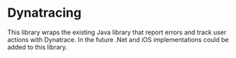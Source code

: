# Dynatracing
This library wraps the existing Java library that report errors and track user actions with Dynatrace. In the future .Net and iOS implementations could be added to this library.
